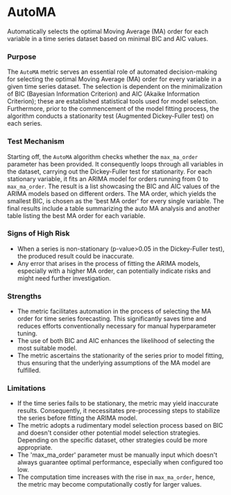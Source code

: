 # AutoMA

Automatically selects the optimal Moving Average (MA) order for each variable in a time series dataset based on
minimal BIC and AIC values.

### Purpose

The `AutoMA` metric serves an essential role of automated decision-making for selecting the optimal Moving Average
(MA) order for every variable in a given time series dataset. The selection is dependent on the minimalization of
BIC (Bayesian Information Criterion) and AIC (Akaike Information Criterion); these are established statistical
tools used for model selection. Furthermore, prior to the commencement of the model fitting process, the algorithm
conducts a stationarity test (Augmented Dickey-Fuller test) on each series.

### Test Mechanism

Starting off, the `AutoMA` algorithm checks whether the `max_ma_order` parameter has been provided. It consequently
loops through all variables in the dataset, carrying out the Dickey-Fuller test for stationarity. For each
stationary variable, it fits an ARIMA model for orders running from 0 to `max_ma_order`. The result is a list
showcasing the BIC and AIC values of the ARIMA models based on different orders. The MA order, which yields the
smallest BIC, is chosen as the 'best MA order' for every single variable. The final results include a table
summarizing the auto MA analysis and another table listing the best MA order for each variable.

### Signs of High Risk

- When a series is non-stationary (p-value>0.05 in the Dickey-Fuller test), the produced result could be inaccurate.
- Any error that arises in the process of fitting the ARIMA models, especially with a higher MA order, can
potentially indicate risks and might need further investigation.

### Strengths

- The metric facilitates automation in the process of selecting the MA order for time series forecasting. This
significantly saves time and reduces efforts conventionally necessary for manual hyperparameter tuning.
- The use of both BIC and AIC enhances the likelihood of selecting the most suitable model.
- The metric ascertains the stationarity of the series prior to model fitting, thus ensuring that the underlying
assumptions of the MA model are fulfilled.

### Limitations

- If the time series fails to be stationary, the metric may yield inaccurate results. Consequently, it necessitates
pre-processing steps to stabilize the series before fitting the ARIMA model.
- The metric adopts a rudimentary model selection process based on BIC and doesn't consider other potential model
selection strategies. Depending on the specific dataset, other strategies could be more appropriate.
- The 'max_ma_order' parameter must be manually input which doesn't always guarantee optimal performance,
especially when configured too low.
- The computation time increases with the rise in `max_ma_order`, hence, the metric may become computationally
costly for larger values.